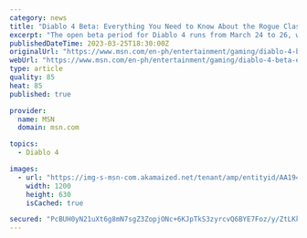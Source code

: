 ```yaml
---
category: news
title: "Diablo 4 Beta: Everything You Need to Know About the Rogue Class Archetype"
excerpt: "The open beta period for Diablo 4 runs from March 24 to 26, wherein players have the chance to see Blizzard's latest entry in the classic ARPG franchise in action. During this period, players will be ..."
publishedDateTime: 2023-03-25T18:30:00Z
originalUrl: "https://www.msn.com/en-ph/entertainment/gaming/diablo-4-beta-everything-you-need-to-know-about-the-rogue-class-archetype/ar-AA194gcE"
webUrl: "https://www.msn.com/en-ph/entertainment/gaming/diablo-4-beta-everything-you-need-to-know-about-the-rogue-class-archetype/ar-AA194gcE"
type: article
quality: 85
heat: 85
published: true

provider:
  name: MSN
  domain: msn.com

topics:
  - Diablo 4

images:
  - url: "https://img-s-msn-com.akamaized.net/tenant/amp/entityid/AA1946pi.img?h=630&w=1200&m=6&q=60&o=t&l=f&f=jpg&x=595&y=187"
    width: 1200
    height: 630
    isCached: true

secured: "PcBUH0yN21uXt6g8mN7sgZ3ZopjONc+6KJpTkS3zyrcvQ6BYE7Foz/y/ZtLKkNOH3L3/qvOl/tuwSbHqDKGN4uOIybvpDiwh4UCA0/aMgdsoEBkJX+CF0bwMHWJYAwm88gOAtm227JAoAhcah4rYBGfv52k+SLNjLaCWno7UaXz2G50aSPZeHsGQtzn/fRQDF2UU6MDtRPJs10OYZtln1CbnYY1gJEFIFIhWIfCW+R8mpJyeTkZCGwhUsdWZatZGiF3vBqltPrN9yWd7XiXTKUp5YRfdzr/OLvgLCbEtjxP7Z33I36KW80KjKM4kY0+621kB33Mt0inwnd1a6yacgV1PdmgO/xy5CTGKoXMgVCQ=;FwERv5R58JEbyJtld5DNFQ=="
---
```


